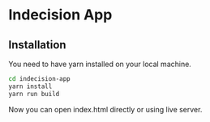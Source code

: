 # Indecision App

## Installation

You need to have yarn installed on your local machine.

```bash
cd indecision-app
yarn install
yarn run build
```

Now you can open index.html directly or using live server.

